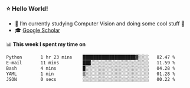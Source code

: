 ### ⭐️ Hello World!

<!--
**hologerry/hologerry** is a ✨ _special_ ✨ repository because its `README.md` (this file) appears on your GitHub profile.

Here are some ideas to get you started:

- 🔭 I’m currently working and studying on Computer Vision
- 🌱 I’m currently learning at Peking University
- 💬 Ask me about 
- 📫 How to reach me: E-mail
- 😄 Pronouns: he/his
- ⚡ Fun fact: Music is the Power
-->


- 🔭 I’m currently studying Computer Vision and doing some cool stuff 🤖
- 🎓 [Google Scholar](https://scholar.google.com/citations?user=3ykqW9wAAAAJ&hl=en)


📊 **This week I spent my time on**

<!--START_SECTION:waka-->

```txt
Python       1 hr 23 mins    ████████████████████▓░░░░   82.47 %
E-mail       11 mins         ███░░░░░░░░░░░░░░░░░░░░░░   11.59 %
Bash         4 mins          █░░░░░░░░░░░░░░░░░░░░░░░░   04.28 %
YAML         1 min           ▒░░░░░░░░░░░░░░░░░░░░░░░░   01.28 %
JSON         0 secs          ░░░░░░░░░░░░░░░░░░░░░░░░░   00.22 %
```

<!--END_SECTION:waka-->
